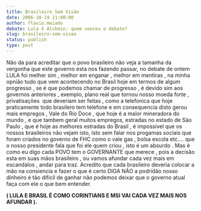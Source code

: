 ```yaml
---
title: Brasileiro Sem Visão
date: 2006-10-19 21:00:00
author: flavio.meiado
debate: Lula X Alckmin: quem venceu o debate?
slug: brasileiro-sem-visao
status: publish 
type: post
---
```


Não da para acreditar que o povo brasileiro não veja a tamanha da vergonha que este governo esta nos fazendo passar, no debate de ontem LULA foi melher sim , melhor em enganar , melhor em mentiras , na minha opnião tudo que vem acontecendo no Brasil hoje em termos de algum progresso , se é que podemos chamar de progresso , é devido sim aos governos anteriores , exemplo, plano real que tornou nosso moeda forte , privatisações  que deveriam ser feitas , como a telefonica que hoje praticamente todo brasilero tem telefone e em consequencia disto gerou mais empregos , Vale do Rio Doce , que hoje é a maior mineradora do mundo , e que tambem geral muitos empregos, estradas no estado de São Paulo , que é hoje as melhores estradas do Brasil , é impossivel que os nossos brasileiros não vejam isto, isto sem falar nos progamas sociais que foram criados no governo de FHC como o vale gas , bolsa escola etc.... que o nosso presidente fala que foi ele quem criou , isto é um absurdo . Mas é como eu digo cada POVO tem o GOVERNANTE que merece , pois a decisão esta em suas mãos brasileiro , ou vamos afundar cada vez mais em escandalos , andar para traz. Acredito que cada brasileiro deveria colocar a mão na consiencia e fazer o que é certo DIGA NÃO a podridão nosso dinheiro é tão dificil de ganhar não podemos deixar que o governo atual faça com ele o que bem entender.


**( LULA E BRASIL É COMO CORINTIANS E MSI VAI CADA VEZ MAIS NOS AFUNDAR ).**


 


 


 


